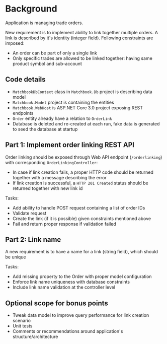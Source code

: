 # Background

Application is managing trade orders.

New requirement is to implement ability to link together multiple orders. 
A link is described by it's identity (integer field). Following constraints are imposed:
 - An order can be part of only a single link
 - Only specific trades are allowed to be linked together: having same product symbol and sub-account

## Code details

 - `MatchbookDbContext` class in `Matchbook.Db` project is describing data model
 - `Matchbook.Model` project is containing the entities
 - `Matchbook.WebHost` is ASP.NET Core 3.0 project exposing REST endpoints
 - `Order` entity already have a relation to `OrderLink`
 - Database is deleted and re-created at each run, fake data is generated to seed the database at startup

## Part 1: Implement order linking REST API

Order linking should be exposed through Web API endpoint (`/orderlinking`) with corresponding
`OrderLinkingController`:

 - In case if link creation fails, a proper HTTP code should be returned
  together with a message describing the error
 - If link creation is successful, a `HTTP 201 Created` status should be returned together with new link id

Tasks:
 - Add ability to handle POST request containing a list of order IDs
 - Validate request
 - Create the link (if it is possible) given constraints mentioned above
 - Fail and return proper response if validation failed

## Part 2: Link name

A new requirement is to have a name for a link (string field), which should be unique

Tasks:
 - Add missing property to the Order with proper model configuration
 - Enforce link name uniqueness with database constraints
 - Include link name validation at the controller level

## Optional scope for bonus points

  - Tweak data model to improve query performance for link creation scenario
  - Unit tests
  - Comments or recommendations around application's structure/architecture